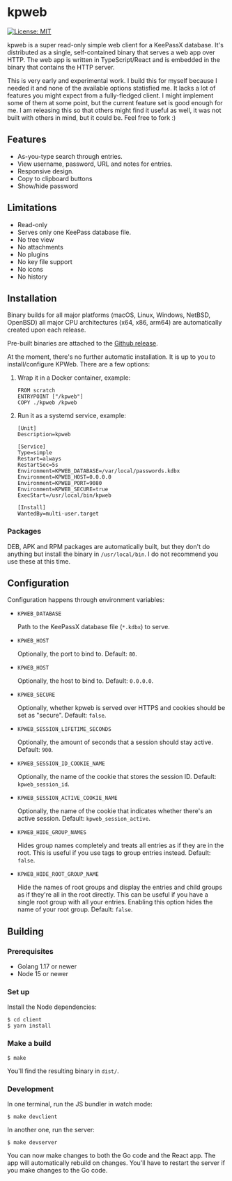 # kpweb

[![License: MIT](https://img.shields.io/badge/License-MIT-yellow.svg)](https://opensource.org/licenses/MIT)

kpweb is a super read-only simple web client for a KeePassX database. It's distributed as a single, self-contained binary that serves a web app over HTTP. The web app is written in TypeScript/React and is embedded in the binary that contains the HTTP server.

This is very early and experimental work. I build this for myself because I needed it and none of the available options statisfied me. It lacks a lot of features you might expect from a fully-fledged client. I might implement some of them at some point, but the current feature set is good enough for me. I am releasing this so that others might find it useful as well, it was not built with others in mind, but it could be. Feel free to fork :)

## Features
* As-you-type search through entries.
* View username, password, URL and notes for entries.
* Responsive design.
* Copy to clipboard buttons
* Show/hide password

## Limitations
* Read-only
* Serves only one KeePass database file.
* No tree view
* No attachments
* No plugins
* No key file support
* No icons
* No history

## Installation
Binary builds for all major platforms (macOS, Linux, Windows, NetBSD, OpenBSD) all major CPU architectures (x64, x86, arm64) are automatically created upon each release.

Pre-built binaries are attached to the [Github release](https://github.com/Photonios/kpweb/releases).

At the moment, there's no further automatic installation. It is up to you to install/configure KPWeb. There are a few options:

1. Wrap it in a Docker container, example:

    ```
    FROM scratch
    ENTRYPOINT ["/kpweb"]
    COPY ./kpweb /kpweb
    ```

2. Run it as a systemd service, example:

    ```
    [Unit]
    Description=kpweb

    [Service]
    Type=simple
    Restart=always
    RestartSec=5s
    Environment=KPWEB_DATABASE=/var/local/passwords.kdbx
    Environment=KPWEB_HOST=0.0.0.0
    Environment=KPWEB_PORT=9080
    Environment=KPWEB_SECURE=true
    ExecStart=/usr/local/bin/kpweb

    [Install]
    WantedBy=multi-user.target
    ```

### Packages
DEB, APK and RPM packages are automatically built, but they don't do anything but install the binary in `/usr/local/bin`. I do not recommend you use these at this time.

## Configuration
Configuration happens through environment variables:

- `KPWEB_DATABASE`

  Path to the KeePassX database file (`*.kdbx`) to serve.

- `KPWEB_HOST`

  Optionally, the port to bind to. Default: `80`.

- `KPWEB_HOST`

  Optionally, the host to bind to. Default: `0.0.0.0`.

- `KPWEB_SECURE`

  Optionally, whether kpweb is served over HTTPS and cookies should be set as "secure". Default: `false`.

- `KPWEB_SESSION_LIFETIME_SECONDS`

  Optionally, the amount of seconds that a session should stay active. Default: `900`.

- `KPWEB_SESSION_ID_COOKIE_NAME`

  Optionally, the name of the cookie that stores the session ID. Default: `kpweb_session_id`.

- `KPWEB_SESSION_ACTIVE_COOKIE_NAME`

  Optionally, the name of the cookie that indicates whether there's an active session. Default: `kpweb_session_active`.

- `KPWEB_HIDE_GROUP_NAMES`

   Hides group names completely and treats all entries as if they are in the root. This is useful if you use tags to group entries instead. Default: `false`.

- `KPWEB_HIDE_ROOT_GROUP_NAME`

  Hide the names of root groups and  display the entries and child groups as if they're all in the root directly. This can be useful if you have a single root group with all your entries. Enabling this option hides the name of your root group. Default: `false`.

## Building

### Prerequisites

- Golang 1.17 or newer
- Node 15 or newer

### Set up

Install the Node dependencies:

```shell
$ cd client
$ yarn install
```

### Make a build

```shell
$ make
```

You'll find the resulting binary in `dist/`.

### Development

In one terminal, run the JS bundler in watch mode:

```shell
$ make devclient
```

In another one, run the server:

```shell
$ make devserver
```

You can now make changes to both the Go code and the React app. The app will automatically rebuild on changes. You'll have to restart the server if you make changes to the Go code.
